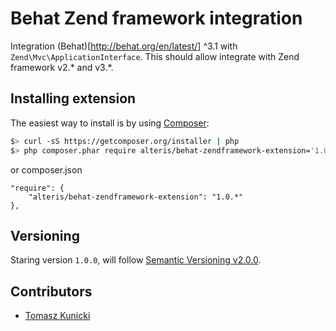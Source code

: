 Behat Zend framework integration
================================

Integration (Behat)[http://behat.org/en/latest/] ^3.1 with ``Zend\Mvc\ApplicationInterface``.
This should allow integrate with Zend framework v2.* and v3.*.

## Installing extension

The easiest way to install is by using [Composer](https://getcomposer.org):

```bash
$> curl -sS https://getcomposer.org/installer | php
$> php composer.phar require alteris/behat-zendframework-extension='1.0.*'
```

or composer.json

    "require": {
        "alteris/behat-zendframework-extension": "1.0.*"
    },

## Versioning

Staring version ``1.0.0``, will follow [Semantic Versioning v2.0.0](http://semver.org/spec/v2.0.0.html).

## Contributors

* [Tomasz Kunicki](https://github.com/timiTao) 